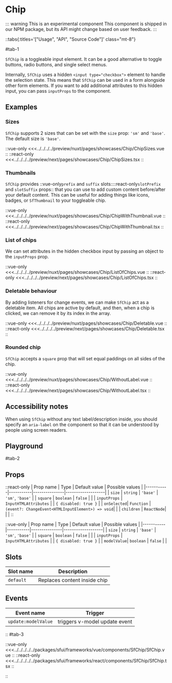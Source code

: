 # Chip

::: warning This is an experimental component
This component is shipped in our NPM package, but its API might change based on user feedback.
:::

::tabs{:titles='["Usage", "API", "Source Code"]' class="mt-8"}

#tab-1

`SfChip` is a toggleable input element. It can be a good alternative to toggle buttons, radio buttons, and single select menus. 

Internally, `SfChip` uses a hidden `<input type="checkbox">` element to handle the selection state. This means that `SfChip` can be used in a form alongside other form elements. If you want to add additional attributes to this hidden input, you can pass `inputProps` to the component.

## Examples

### Sizes

`SfChip` supports 2 sizes that can be set with the `size` prop: `'sm'` and `'base'`. The default size is `'base'`.

<Showcase showcase-name="Chip/ChipSizes">

::vue-only
<<<../../../../preview/nuxt/pages/showcases/Chip/ChipSizes.vue
::
::react-only
<<<../../../../preview/next/pages/showcases/Chip/ChipSizes.tsx
::

</Showcase>

### Thumbnails

<!-- TODO: Add linking to thumbnail component when ready -->
`SfChip` provides ::vue-only`prefix` and `suffix` slots::::react-only`slotPrefix` and `slotSuffix` props:: that you can use to add custom content before/after your default content. This can be useful for adding things like icons, badges, or `SfThumbnail` to your toggleable chip.

<Showcase showcase-name="Chip/ChipWithThumbnail">

::vue-only
<<<../../../../preview/nuxt/pages/showcases/Chip/ChipWithThumbnail.vue
::
::react-only
<<<../../../../preview/next/pages/showcases/Chip/ChipWithThumbnail.tsx
::

</Showcase>



### List of chips

We can set attributes in the hidden checkbox input by passing an object to the `inputProps` prop. 

<Showcase showcase-name="Chip/ListOfChips">

::vue-only
<<<../../../../preview/nuxt/pages/showcases/Chip/ListOfChips.vue
::
::react-only
<<<../../../../preview/next/pages/showcases/Chip/ListOfChips.tsx
::

</Showcase>


### Deletable behaviour

By adding listeners for change events, we can make `SfChip` act as a deletable item. All chips are active by default, and then, when a chip is clicked, we can remove it by its index in the array.

<Showcase showcase-name="Chip/Deletable">

::vue-only
<<<../../../../preview/nuxt/pages/showcases/Chip/Deletable.vue
::
::react-only
<<<../../../../preview/next/pages/showcases/Chip/Deletable.tsx
::

</Showcase>

### Rounded chip

`SfChip` accepts a `square` prop that will set equal paddings on all sides of the chip.

<Showcase showcase-name="Chip/WithoutLabel">

::vue-only
<<<../../../../preview/nuxt/pages/showcases/Chip/WithoutLabel.vue
::
::react-only
<<<../../../../preview/next/pages/showcases/Chip/WithoutLabel.tsx
::

</Showcase>

## Accessibility notes

When using `SfChip` without any text label/description inside, you should specify an `aria-label` on the component so that it can be understood by people using screen readers. 

## Playground

<Generate style="height: 380px" />

#tab-2

## Props

::react-only
| Prop name | Type      | Default value | Possible values   |
|-----------|-----------|---------------|-------------------|
| `size`      | `string`  | `'base'`        | `'sm'`, `'base'`      |
| `square`    | `boolean` | `false`       |                   |
| `inputProps`  | `InputHTMLAttributes`   |        |  `{ disabled: true }`                 |
| `onSelected`| `Function` |`(event?: ChangeEvent<HTMLInputElement>) => void`|                         |
| `children`  | `ReactNode`|              |                   |
::

::vue-only
| Prop name | Type      | Default value | Possible values   |
|-----------|-----------|---------------|-------------------|
| `size`      | `string`  | `'base'`        | `'sm'`, `'base'`      |
| `square`    | `boolean` | `false`       |                   |
| `inputProps`  | `InputHTMLAttributes`   |        |  `{ disabled: true }`                 |
| `modelValue`| `boolean`  |  `false`     |                   |


## Slots 

| Slot name | Description                  |
| --------- | ---------------------------- |
| `default`   | Replaces content inside chip |

## Events

| Event name        | Trigger                       |
| ----------------- | ----------------------------- |
| `update:modelValue` | triggers v-model update event |

::
#tab-3

::vue-only
<<<../../../../../packages/sfui/frameworks/vue/components/SfChip/SfChip.vue
::
::react-only
<<<../../../../../packages/sfui/frameworks/react/components/SfChip/SfChip.tsx
::

::